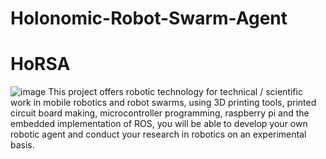 # Holonomic-Robot-Swarm-Agent <h1>HoRSA </h1>
![image](https://user-images.githubusercontent.com/47896432/69591175-ab504480-0fd0-11ea-98ff-22b645877178.png)
This project offers robotic technology for technical / scientific work in mobile robotics and robot swarms, using 3D printing tools, printed circuit board making, microcontroller programming, raspberry pi and the embedded implementation of ROS, you will be able to develop your own robotic agent and conduct your research in robotics on an experimental basis.
